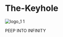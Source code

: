 # The-Keyhole

![logo_1 1](https://user-images.githubusercontent.com/83910445/151603147-dce7aa3d-ef4c-4e49-894f-f7328f4f95d4.png)
 
PEEP INTO INFINITY
